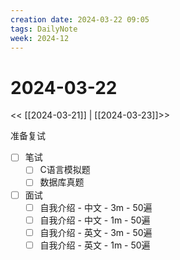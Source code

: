 ```yaml
---
creation date: 2024-03-22 09:05
tags: DailyNote
week: 2024-12
---
```


# 2024-03-22

<< [[2024-03-21]] | [[2024-03-23]]>>


准备复试
- [ ] 笔试
	- [ ] C语言模拟题
	- [ ] 数据库真题
- [ ] 面试
	- [ ] 自我介绍 - 中文 - 3m - 50遍
	- [ ] 自我介绍 - 中文 - 1m - 50遍
	- [ ] 自我介绍 - 英文 - 3m - 50遍
	- [ ] 自我介绍 - 英文 - 1m - 50遍